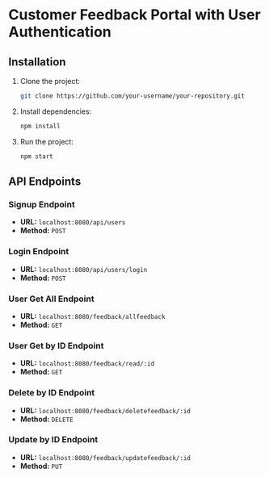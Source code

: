# Customer Feedback Portal with User Authentication

## Installation
1. Clone the project:
    ```bash
    git clone https://github.com/your-username/your-repository.git
    ```

2. Install dependencies:
    ```bash
    npm install
    ```

3. Run the project:
    ```bash
    npm start
    ```

## API Endpoints

### Signup Endpoint
- **URL:** `localhost:8080/api/users`
- **Method:** `POST`

### Login Endpoint
- **URL:** `localhost:8080/api/users/login`
- **Method:** `POST`

### User Get All Endpoint
- **URL:** `localhost:8080/feedback/allfeedback`
- **Method:** `GET`

### User Get by ID Endpoint
- **URL:** `localhost:8080/feedback/read/:id`
- **Method:** `GET`

### Delete by ID Endpoint
- **URL:** `localhost:8080/feedback/deletefeedback/:id`
- **Method:** `DELETE`

### Update by ID Endpoint
- **URL:** `localhost:8080/feedback/updatefeedback/:id`
- **Method:** `PUT`

